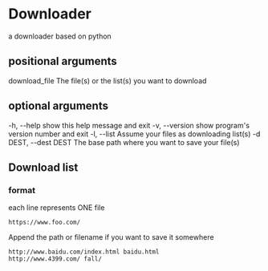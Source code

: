 # Downloader

a downloader based on python

## positional arguments
  download_file         The file(s) or the list(s) you want to download

## optional arguments
  -h, --help            show this help message and exit
  -v, --version         show program's version number and exit
  -l, --list            Assume your files as downloading list(s)
  -d DEST, --dest DEST  The base path where you want to save your file(s)
## Download list
### format
each line represents ONE file
```text
https://www.foo.com/
```

Append the path or filename if you want to save it somewhere

```text
http://www.baidu.com/index.html baidu.html
http://www.4399.com/ fall/
```